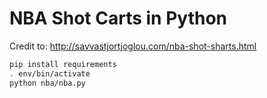 # NBA Shot Carts in Python

Credit to: http://savvastjortjoglou.com/nba-shot-sharts.html

```bash
pip install requirements
. env/bin/activate
python nba/nba.py
```
